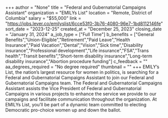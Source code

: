 +++
author = "None"
title = "Federal and Gubernatorial Campaigns Assistant"
organization = "EMILYs List"
location = "Remote, District of Columbia"
salary = "$55,000"
link = "https://jobs.lever.co/emilyslist/6cce53f0-3b76-4080-96e7-1bd8112146fe"
sort_date = "2023-12-25"
created_at = "December 25, 2023"
closing_date = "January 31, 2024"
a_job_type = ["Full Time"]
b_benefits = ["General Benefits","Union-Eligible","Retirement","Paid Leave","Health Insurance","Paid Vacation","Dental","Vision","Sick time","Disability insurance","Professional development","Life insurance","FSA","Trans health","Transit benefits","Short-term disability insurance","Long-term disability insurance","Abortion procedure funding"]
c_feedback = ""
aa_degrees_required = "No degree required"
thumbnail = ""
+++
EMILY’s List, the nation’s largest resource for women in politics, is searching for a Federal and Gubernatorial Campaigns Assistant to join our Federal and Gubernatorial Campaigns team. The Federal and Gubernatorial Campaigns Assistant assists the Vice President of Federal and Gubernatorial Campaigns in various projects to enhance the service we provide to our campaigns and facilitate communication throughout the organization. At EMILYs List, you’ll be part of a dynamic team committed to electing Democratic pro-choice women up and down the ballot. 
